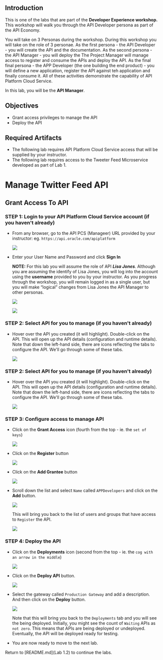 ## Introduction

This is one of the labs that are part of the **Developer Experience workshop.** This workshop will walk you through the API Developer persona as part of the API Economy.

You will take on 3 Personas during the workshop. During this workshop you will take on the role of 3 personae. As the first persona - the API Developer - you will create the API and the documentation.  As the second persona - the API Manager - you will deploy the The Project Manager will manage access to register and consume the APIs and deploy the API. As the final final persona - the APP Developer (the one building the end product) - you will define a new application, register the API against teh application and finally consume it. All of these activities demonstrate the capability of API Platform Cloud Service.

In this lab, you will be the **API Manager**.

## Objectives

- Grant access privileges to manage the API
- Deploy the API

## Required Artifacts
- The following lab requires API Platform Cloud Service access that will be supplied by your instructor.
- The following lab requires access to the Tweeter Feed Microservice developed as part of Lab 1.

# Manage Twitter Feed API

## Grant Access To API

### **STEP 1**: Login to your API Platform Cloud Service account (if you haven't already)

- From any browser, go to the API PCS (Manageer) URL provided by your instructor:
    eg. `https://api.oracle.com/apiplatform`

    ![](images/api-login-001.png)

- Enter your User Name and Password and click **Sign In**

  **NOTE:** For this lab you will assume the role of API ***Lisa Jones***. Although you are assuming the identify of Lisa Jones, you will log into the account using the **username** provided to you by your instructor. As you progress through the workshop, you will remain logged in as a single user, but you will make “logical” changes from Lisa Jones the API Manager to other personas.

    ![](images/lisa.png)

    ![](images/api-login-002.png)
	
### **STEP 2**: Select API for you to manage (if you haven't already)

- Hover over the API you created (it will highlight). Double-click on the API. This will open up the API details (configuration and runtime details). Note that down the left-hand side, there are icons reflecting the tabs to configure the API. We'll go through some of these tabs.

    ![](images/api-create_app-003.png)
	
### **STEP 2**: Select API for you to manage (if you haven't already)

- Hover over the API you created (it will highlight). Double-click on the API. This will open up the API details (configuration and runtime details). Note that down the left-hand side, there are icons reflecting the tabs to configure the API. We'll go through some of these tabs.

    ![](images/api-create_app-003.png)
	
### **STEP 3**: Configure access to manage API

- Click on the **Grant Access** icon (fourth from the top - ie. the `set of keys`)

    ![](images/api-create_api-004.png)

- Click on the **Register** button

    ![](images/api-create_api-013.png)

- Click on the **Add Grantee** button

    ![](images/api-create_api-014.png)

- Scroll down the list and select `Name` called `APPDevelopers` and click on the **Add** button.

    ![](images/api-create_api-015.png)
	
	This will bring you back to the list of users and groups that have access to `Register` the API.
	
    ![](images/api-create_api-016.png)	

### **STEP 4**: Deploy the API

- Click on the **Deployments** icon (second from the top - ie. the `cog with an arrow in the middle`)

    ![](images/api-create_api-001.png)

- Click on the **Deploy API** button.

    ![](images/api-create_api-017.png)

- Select the gateway called `Production Gateway` and add a description. And then click on the **Deploy** button.

    ![](images/api-create_api-018.png)

	Note that this will bring you back to the `Deployments` tab and you will see the being deployed. Initially, you might see the count of `Waiting` APIs as `not zero`. This means that APIs are being deployed or undeployed. Eventually, the API will be deployed ready for testing.

- You are now ready to move to the next lab.

Return to [README.md](Lab 1.2) to continue the labs.